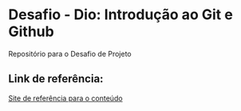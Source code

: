 # Desafio - Dio: Introdução ao Git e Github
Repositório para o Desafio de Projeto

## Link de referência:
[Site de referência para o conteúdo](https://blog.dankicode.com/introducao-ao-git-e-github/#introducao-ao-git)
